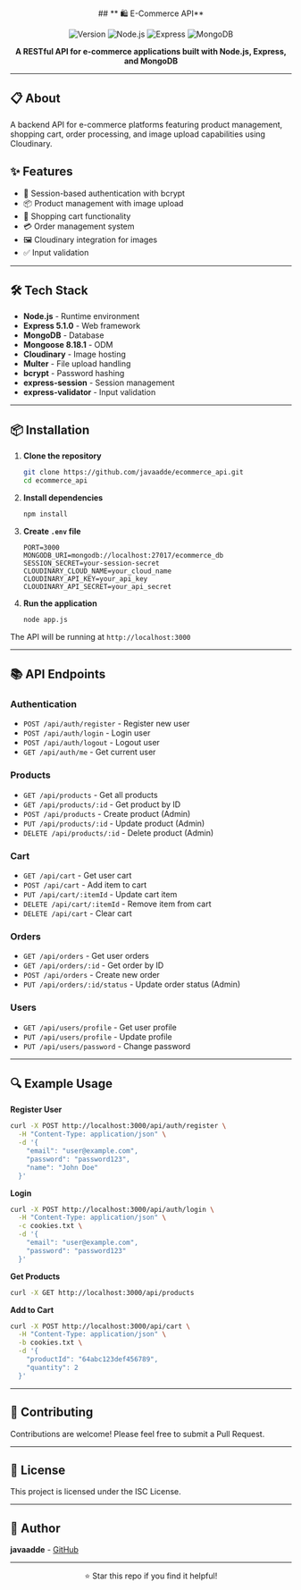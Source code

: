 
<p align="center">
    ## ** 🛍️ E-Commerce API**
 </p>
<div align="center">

![Version](https://img.shields.io/badge/version-1.0.0-blue.svg)
![Node.js](https://img.shields.io/badge/Node.js-18+-green.svg)
![Express](https://img.shields.io/badge/Express-5.1.0-lightgrey.svg)
![MongoDB](https://img.shields.io/badge/MongoDB-Latest-brightgreen.svg)

**A RESTful API for e-commerce applications built with Node.js, Express, and MongoDB**

</div>

---

## 📋 About

A backend API for e-commerce platforms featuring product management, shopping cart, order processing, and image upload capabilities using Cloudinary.

## ✨ Features

- 🔐 Session-based authentication with bcrypt
- 📦 Product management with image upload
- 🛒 Shopping cart functionality
- 💳 Order management system
- 🖼️ Cloudinary integration for images
- ✅ Input validation

---

## 🛠️ Tech Stack

- **Node.js** - Runtime environment
- **Express 5.1.0** - Web framework
- **MongoDB** - Database
- **Mongoose 8.18.1** - ODM
- **Cloudinary** - Image hosting
- **Multer** - File upload handling
- **bcrypt** - Password hashing
- **express-session** - Session management
- **express-validator** - Input validation

---

## 📦 Installation

1. **Clone the repository**
   ```bash
   git clone https://github.com/javaadde/ecommerce_api.git
   cd ecommerce_api
   ```

2. **Install dependencies**
   ```bash
   npm install
   ```

3. **Create `.env` file**
   ```env
   PORT=3000
   MONGODB_URI=mongodb://localhost:27017/ecommerce_db
   SESSION_SECRET=your-session-secret
   CLOUDINARY_CLOUD_NAME=your_cloud_name
   CLOUDINARY_API_KEY=your_api_key
   CLOUDINARY_API_SECRET=your_api_secret
   ```

4. **Run the application**
   ```bash
   node app.js
   ```

The API will be running at `http://localhost:3000`

---

## 📚 API Endpoints

### Authentication
- `POST /api/auth/register` - Register new user
- `POST /api/auth/login` - Login user
- `POST /api/auth/logout` - Logout user
- `GET /api/auth/me` - Get current user

### Products
- `GET /api/products` - Get all products
- `GET /api/products/:id` - Get product by ID
- `POST /api/products` - Create product (Admin)
- `PUT /api/products/:id` - Update product (Admin)
- `DELETE /api/products/:id` - Delete product (Admin)

### Cart
- `GET /api/cart` - Get user cart
- `POST /api/cart` - Add item to cart
- `PUT /api/cart/:itemId` - Update cart item
- `DELETE /api/cart/:itemId` - Remove item from cart
- `DELETE /api/cart` - Clear cart

### Orders
- `GET /api/orders` - Get user orders
- `GET /api/orders/:id` - Get order by ID
- `POST /api/orders` - Create new order
- `PUT /api/orders/:id/status` - Update order status (Admin)

### Users
- `GET /api/users/profile` - Get user profile
- `PUT /api/users/profile` - Update profile
- `PUT /api/users/password` - Change password

---

## 🔍 Example Usage

**Register User**
```bash
curl -X POST http://localhost:3000/api/auth/register \
  -H "Content-Type: application/json" \
  -d '{
    "email": "user@example.com",
    "password": "password123",
    "name": "John Doe"
  }'
```

**Login**
```bash
curl -X POST http://localhost:3000/api/auth/login \
  -H "Content-Type: application/json" \
  -c cookies.txt \
  -d '{
    "email": "user@example.com",
    "password": "password123"
  }'
```

**Get Products**
```bash
curl -X GET http://localhost:3000/api/products
```

**Add to Cart**
```bash
curl -X POST http://localhost:3000/api/cart \
  -H "Content-Type: application/json" \
  -b cookies.txt \
  -d '{
    "productId": "64abc123def456789",
    "quantity": 2
  }'
```

---

## 🤝 Contributing

Contributions are welcome! Please feel free to submit a Pull Request.

---

## 📝 License

This project is licensed under the ISC License.

---

## 👤 Author

**javaadde** - [GitHub](https://github.com/javaadde)

---

<div align="center">

⭐ Star this repo if you find it helpful!

</div>